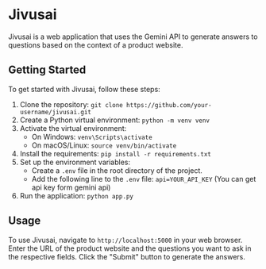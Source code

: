# Jivusai

Jivusai is a web application that uses the Gemini API to generate answers to questions based on the context of a product website.

## Getting Started

To get started with Jivusai, follow these steps:

1. Clone the repository: `git clone https://github.com/your-username/jivusai.git`
2. Create a Python virtual environment: `python -m venv venv`
3. Activate the virtual environment:
   - On Windows: `venv\Scripts\activate`
   - On macOS/Linux: `source venv/bin/activate`
4. Install the requirements: `pip install -r requirements.txt`
5. Set up the environment variables:
   - Create a `.env` file in the root directory of the project.
   - Add the following line to the `.env` file: `api=YOUR_API_KEY` (You can get api key form gemini api)
6. Run the application: `python app.py`

## Usage

To use Jivusai, navigate to `http://localhost:5000` in your web browser. Enter the URL of the product website and the questions you want to ask in the respective fields. Click the "Submit" button to generate the answers.


